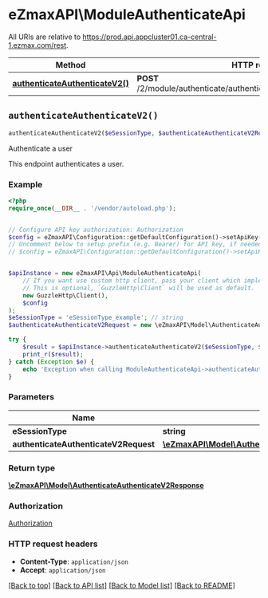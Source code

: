 # eZmaxAPI\ModuleAuthenticateApi

All URIs are relative to https://prod.api.appcluster01.ca-central-1.ezmax.com/rest.

Method | HTTP request | Description
------------- | ------------- | -------------
[**authenticateAuthenticateV2()**](ModuleAuthenticateApi.md#authenticateAuthenticateV2) | **POST** /2/module/authenticate/authenticate/ezsignuser/{eSessionType} | Authenticate a user


## `authenticateAuthenticateV2()`

```php
authenticateAuthenticateV2($eSessionType, $authenticateAuthenticateV2Request): \eZmaxAPI\Model\AuthenticateAuthenticateV2Response
```

Authenticate a user

This endpoint authenticates a user.

### Example

```php
<?php
require_once(__DIR__ . '/vendor/autoload.php');


// Configure API key authorization: Authorization
$config = eZmaxAPI\Configuration::getDefaultConfiguration()->setApiKey('Authorization', 'YOUR_API_KEY');
// Uncomment below to setup prefix (e.g. Bearer) for API key, if needed
// $config = eZmaxAPI\Configuration::getDefaultConfiguration()->setApiKeyPrefix('Authorization', 'Bearer');


$apiInstance = new eZmaxAPI\Api\ModuleAuthenticateApi(
    // If you want use custom http client, pass your client which implements `GuzzleHttp\ClientInterface`.
    // This is optional, `GuzzleHttp\Client` will be used as default.
    new GuzzleHttp\Client(),
    $config
);
$eSessionType = 'eSessionType_example'; // string
$authenticateAuthenticateV2Request = new \eZmaxAPI\Model\AuthenticateAuthenticateV2Request(); // \eZmaxAPI\Model\AuthenticateAuthenticateV2Request

try {
    $result = $apiInstance->authenticateAuthenticateV2($eSessionType, $authenticateAuthenticateV2Request);
    print_r($result);
} catch (Exception $e) {
    echo 'Exception when calling ModuleAuthenticateApi->authenticateAuthenticateV2: ', $e->getMessage(), PHP_EOL;
}
```

### Parameters

Name | Type | Description  | Notes
------------- | ------------- | ------------- | -------------
 **eSessionType** | **string**|  |
 **authenticateAuthenticateV2Request** | [**\eZmaxAPI\Model\AuthenticateAuthenticateV2Request**](../Model/AuthenticateAuthenticateV2Request.md)|  |

### Return type

[**\eZmaxAPI\Model\AuthenticateAuthenticateV2Response**](../Model/AuthenticateAuthenticateV2Response.md)

### Authorization

[Authorization](../../README.md#Authorization)

### HTTP request headers

- **Content-Type**: `application/json`
- **Accept**: `application/json`

[[Back to top]](#) [[Back to API list]](../../README.md#endpoints)
[[Back to Model list]](../../README.md#models)
[[Back to README]](../../README.md)

